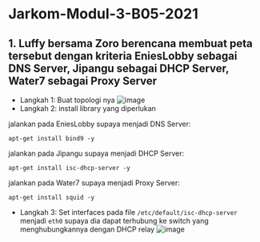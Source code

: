 # Jarkom-Modul-3-B05-2021

## 1. Luffy bersama Zoro berencana membuat peta tersebut dengan kriteria EniesLobby sebagai DNS Server, Jipangu sebagai DHCP Server, Water7 sebagai Proxy Server
- Langkah 1: Buat topologi nya
![image](https://user-images.githubusercontent.com/71221969/141052412-7a553923-e37f-4276-a44c-0fb293a580de.png)
- Langkah 2: install library yang diperlukan <br>

jalankan pada EniesLobby supaya menjadi DNS Server:
```
apt-get install bind9 -y
```
jalankan pada Jipangu supaya menjadi DHCP Server:
```
apt-get install isc-dhcp-server -y
```
jalankan pada Water7 supaya menjadi Proxy Server:
```
apt-get install squid -y
```
- Langkah 3: Set interfaces pada file `/etc/default/isc-dhcp-server` menjadi `eth0` supaya dia dapat terhubung ke switch yang menghubungkannya dengan DHCP relay
![image](https://user-images.githubusercontent.com/71221969/141052960-5e865626-a521-4bda-9fba-5d28b924d400.png)
